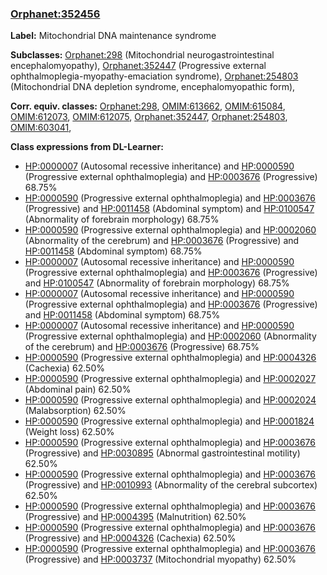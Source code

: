 
### [Orphanet:352456](http://www.orpha.net/ORDO/Orphanet_352456)
**Label:** Mitochondrial DNA maintenance syndrome

**Subclasses:** [Orphanet:298](http://www.orpha.net/ORDO/Orphanet_298) (Mitochondrial neurogastrointestinal encephalomyopathy), [Orphanet:352447](http://www.orpha.net/ORDO/Orphanet_352447) (Progressive external ophthalmoplegia-myopathy-emaciation syndrome), [Orphanet:254803](http://www.orpha.net/ORDO/Orphanet_254803) (Mitochondrial DNA depletion syndrome, encephalomyopathic form), 

**Corr. equiv. classes:** [Orphanet:298](http://www.orpha.net/ORDO/Orphanet_298), [OMIM:613662](http://purl.obolibrary.org/obo/OMIM_613662), [OMIM:615084](http://purl.obolibrary.org/obo/OMIM_615084), [OMIM:612073](http://purl.obolibrary.org/obo/OMIM_612073), [OMIM:612075](http://purl.obolibrary.org/obo/OMIM_612075), [Orphanet:352447](http://www.orpha.net/ORDO/Orphanet_352447), [Orphanet:254803](http://www.orpha.net/ORDO/Orphanet_254803), [OMIM:603041](http://purl.obolibrary.org/obo/OMIM_603041), 

**Class expressions from DL-Learner:**

- [HP:0000007](http://purl.obolibrary.org/obo/HP_0000007) (Autosomal recessive inheritance) and [HP:0000590](http://purl.obolibrary.org/obo/HP_0000590) (Progressive external ophthalmoplegia) and [HP:0003676](http://purl.obolibrary.org/obo/HP_0003676) (Progressive) 68.75%
- [HP:0000590](http://purl.obolibrary.org/obo/HP_0000590) (Progressive external ophthalmoplegia) and [HP:0003676](http://purl.obolibrary.org/obo/HP_0003676) (Progressive) and [HP:0011458](http://purl.obolibrary.org/obo/HP_0011458) (Abdominal symptom) and [HP:0100547](http://purl.obolibrary.org/obo/HP_0100547) (Abnormality of forebrain morphology) 68.75%
- [HP:0000590](http://purl.obolibrary.org/obo/HP_0000590) (Progressive external ophthalmoplegia) and [HP:0002060](http://purl.obolibrary.org/obo/HP_0002060) (Abnormality of the cerebrum) and [HP:0003676](http://purl.obolibrary.org/obo/HP_0003676) (Progressive) and [HP:0011458](http://purl.obolibrary.org/obo/HP_0011458) (Abdominal symptom) 68.75%
- [HP:0000007](http://purl.obolibrary.org/obo/HP_0000007) (Autosomal recessive inheritance) and [HP:0000590](http://purl.obolibrary.org/obo/HP_0000590) (Progressive external ophthalmoplegia) and [HP:0003676](http://purl.obolibrary.org/obo/HP_0003676) (Progressive) and [HP:0100547](http://purl.obolibrary.org/obo/HP_0100547) (Abnormality of forebrain morphology) 68.75%
- [HP:0000007](http://purl.obolibrary.org/obo/HP_0000007) (Autosomal recessive inheritance) and [HP:0000590](http://purl.obolibrary.org/obo/HP_0000590) (Progressive external ophthalmoplegia) and [HP:0003676](http://purl.obolibrary.org/obo/HP_0003676) (Progressive) and [HP:0011458](http://purl.obolibrary.org/obo/HP_0011458) (Abdominal symptom) 68.75%
- [HP:0000007](http://purl.obolibrary.org/obo/HP_0000007) (Autosomal recessive inheritance) and [HP:0000590](http://purl.obolibrary.org/obo/HP_0000590) (Progressive external ophthalmoplegia) and [HP:0002060](http://purl.obolibrary.org/obo/HP_0002060) (Abnormality of the cerebrum) and [HP:0003676](http://purl.obolibrary.org/obo/HP_0003676) (Progressive) 68.75%
- [HP:0000590](http://purl.obolibrary.org/obo/HP_0000590) (Progressive external ophthalmoplegia) and [HP:0004326](http://purl.obolibrary.org/obo/HP_0004326) (Cachexia) 62.50%
- [HP:0000590](http://purl.obolibrary.org/obo/HP_0000590) (Progressive external ophthalmoplegia) and [HP:0002027](http://purl.obolibrary.org/obo/HP_0002027) (Abdominal pain) 62.50%
- [HP:0000590](http://purl.obolibrary.org/obo/HP_0000590) (Progressive external ophthalmoplegia) and [HP:0002024](http://purl.obolibrary.org/obo/HP_0002024) (Malabsorption) 62.50%
- [HP:0000590](http://purl.obolibrary.org/obo/HP_0000590) (Progressive external ophthalmoplegia) and [HP:0001824](http://purl.obolibrary.org/obo/HP_0001824) (Weight loss) 62.50%
- [HP:0000590](http://purl.obolibrary.org/obo/HP_0000590) (Progressive external ophthalmoplegia) and [HP:0003676](http://purl.obolibrary.org/obo/HP_0003676) (Progressive) and [HP:0030895](http://purl.obolibrary.org/obo/HP_0030895) (Abnormal gastrointestinal motility) 62.50%
- [HP:0000590](http://purl.obolibrary.org/obo/HP_0000590) (Progressive external ophthalmoplegia) and [HP:0003676](http://purl.obolibrary.org/obo/HP_0003676) (Progressive) and [HP:0010993](http://purl.obolibrary.org/obo/HP_0010993) (Abnormality of the cerebral subcortex) 62.50%
- [HP:0000590](http://purl.obolibrary.org/obo/HP_0000590) (Progressive external ophthalmoplegia) and [HP:0003676](http://purl.obolibrary.org/obo/HP_0003676) (Progressive) and [HP:0004395](http://purl.obolibrary.org/obo/HP_0004395) (Malnutrition) 62.50%
- [HP:0000590](http://purl.obolibrary.org/obo/HP_0000590) (Progressive external ophthalmoplegia) and [HP:0003676](http://purl.obolibrary.org/obo/HP_0003676) (Progressive) and [HP:0004326](http://purl.obolibrary.org/obo/HP_0004326) (Cachexia) 62.50%
- [HP:0000590](http://purl.obolibrary.org/obo/HP_0000590) (Progressive external ophthalmoplegia) and [HP:0003676](http://purl.obolibrary.org/obo/HP_0003676) (Progressive) and [HP:0003737](http://purl.obolibrary.org/obo/HP_0003737) (Mitochondrial myopathy) 62.50%


